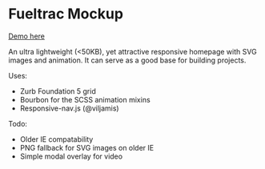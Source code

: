 Fueltrac Mockup
====

[Demo here](http://balsamade.com/fueltrac-mockup/ "Fueltrac Mockup") 

An ultra lightweight (<50KB), yet attractive responsive homepage with SVG images and animation. It can serve as a good base for building projects.

Uses:
- Zurb Foundation 5 grid
- Bourbon for the SCSS animation mixins
- Responsive-nav.js (@viljamis) 

Todo:
- Older IE compatability
- PNG fallback for SVG images on older IE
- Simple modal overlay for video